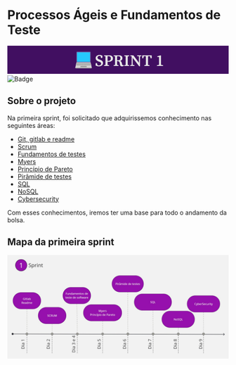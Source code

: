 # Processos Ágeis e Fundamentos de Teste
![banner](Assets/banner.png)
![Badge](https://img.shields.io/badge/STATUS-CONCLU%C3%8DDO-brightgreen)
## Sobre o projeto

Na primeira sprint, foi solicitado que adquirissemos conhecimento nas seguintes áreas:

* [Git, gitlab e readme](Resumos/Dia%201/Gitlab.md)
* [Scrum](Resumos/Dia%202/Scrum.md)
* [Fundamentos de testes](Resumos/Dia%203%20e%204/Fundamentos%20de%20teste%20de%20software.md)
* [Myers](Resumos/Dia%205/Myers.md)
* [Princípio de Pareto](Resumos/Dia%205/Principio%20de%20pareto.md)
* [Pirâmide de testes](Resumos/Dia%206/Piramide%20de%20teste.md)
* [SQL](Resumos/Dia%207/SQL.md)
* [NoSQL](Resumos/Dia%208/NOSQL.md)
* [Cybersecurity](Resumos/Dia%209/CyberSecurity.md)

Com esses conhecimentos, iremos ter uma base para todo o andamento da bolsa.

## Mapa da primeira sprint
![Mapa mental](Assets/mapa.jpg)
